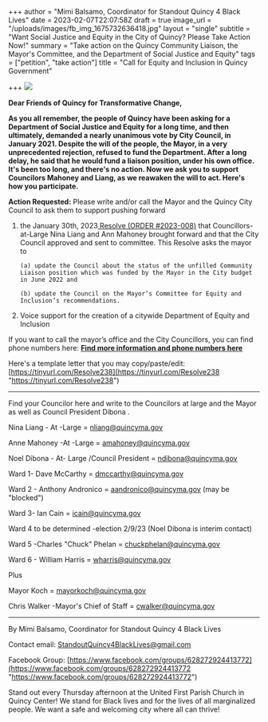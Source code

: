 +++
author = "Mimi Balsamo, Coordinator for Standout Quincy 4 Black Lives"
date = 2023-02-07T22:07:58Z
draft = true
image_url = "/uploads/images/fb_img_1675732636418.jpg"
layout = "single"
subtitle = "Want Social Justice and Equity in the City of Quincy? Please Take Action Now!"
summary = "Take action on the Quincy Community Liaison, the Mayor's Committee, and the Department of Social Justice and Equity"
tags = ["petition", "take action"]
title = "Call for Equity and Inclusion in Quincy Government"

+++
![](/uploads/images/fb_img_1675732636418.jpg)

**Dear Friends of Quincy for Transformative Change,**

**As you all remember, the people of Quincy have been asking for a Department of Social Justice and Equity for a long time, and then ultimately, demanded a nearly unanimous vote by City Council, in January 2021. Despite the will of the people, the Mayor, in a very unprecedented rejection, refused to fund the Department. After a long delay, he said that he would fund a liaison position, under his own office. It's been too long, and there's no action. Now we ask you to support Councilors Mahoney and Liang, as we reawaken the will to act. Here's how you participate.**

**Action Requested:** Please write and/or call the Mayor and the Quincy City Council to ask them to support pushing forward

1. the January 30th, 2023[ Resolve (ORDER #2023-008)](https://drive.google.com/file/d/17O-56M1VT8N1E94O17_0ZJsKC1HU7gpJ/view?usp=sharing) that Councillors-at-Large Nina Liang and Ann Mahoney brought forward and that the City Council approved and sent to committee. This Resolve asks the mayor to

       (a) update the Council about the status of the unfilled Community Liaison position which was funded by the Mayor in the City budget in June 2022 and

       (b) update the Council on the Mayor’s Committee for Equity and Inclusion’s recommendations.
2. Voice support for the creation of a citywide Department of Equity and Inclusion

If you want to call the mayor’s office and the City Councillors, you can find phone numbers here: [**Find more information and phone numbers here**](https://www.quincyma.gov/government/elected_officials/index.php)

Here's a template letter that you may copy/paste/edit: [https://tinyurl.com/Resolve238](https://tinyurl.com/Resolve238 "https://tinyurl.com/Resolve238")

***

Find your Councilor here and write to the Councilors at large and the Mayor as well as Council President Dibona .

Nina Liang - At -Large = [nliang@quincyma.gov](mailto:nliang@quincyma.gov)

Anne Mahoney -At -Large = [amahoney@quincyma.gov](mailto:amahoney@quincyma.gov)

Noel Dibona - At- Large /Council President = [ndibona@quincyma.gov](mailto:ndibona@quincyma.gov)

Ward 1- Dave McCarthy = [dmccarthy@quincyma.gov](mailto:dmccarthy@quincyma.gov)

Ward 2 - Anthony Andronico = [aandronico@quincyma.gov](mailto:aandronico@quincyma.gov) (may be "blocked")

Ward 3- Ian Cain = [icain@quincyma.gov](mailto:icain@quincyma.gov)

Ward 4 to be determined -election 2/9/23 (Noel Dibona is interim contact)

Ward 5 -Charles "Chuck" Phelan = [chuckphelan@quincyma.gov](mailto:chuckphelan@quincyma.gov)

Ward 6 - William Harris = [wharris@quincyma.gov](mailto:wharris@quincyma.gov)

Plus

Mayor Koch = [mayorkoch@quincyma.gov](mailto:mayorkoch@quincyma.gov)

Chris Walker -Mayor's Chief of Staff = [cwalker@quincyma.gov](mailto:cwalker@quincyma.gov)

***

By Mimi Balsamo, Coordinator for Standout Quincy 4 Black Lives

Contact email: StandoutQuincy4BlackLives@gmail.com

Facebook Group: [https://www.facebook.com/groups/628272924413772](https://www.facebook.com/groups/628272924413772 "https://www.facebook.com/groups/628272924413772")

Stand out every Thursday afternoon at the United First Parish Church in Quincy Center! We stand for Black lives and for the lives of all marginalized people. We want a safe and welcoming city where all can thrive!